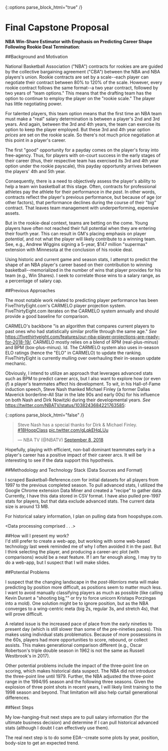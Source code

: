 {::options parse_block_html="true" /}

# Final Capstone Proposal

**NBA Win-Share Estimator with Emphasis on Predicting Career Shape Following Rookie Deal Termination**:

##Background and Motivation

National Basketball Association ("NBA") contracts for rookies are are guided by the collective bargaining agreement ("CBA") between the NBA and NBA players's union.  Rookie contracts are set by a scale--each player can negotiate their contract between 80% to 120% of the scale.  However, every rookie contract follows the same format--a two year contract, followed by two years of "team options."  This means that the drafting team has the option to continue to employ the player on the "rookie scale."  The player has little negotiating power.

For talented players, this team option means that the first time an NBA team must make a "real" salary determination is between a player's 2nd and 3rd years.  And again, between the 3rd and 4th years, the team can exercise its option to keep the player employed.  But these 3rd and 4th year option *prices* are set on the rookie scale.  So there's not much price negotiation at this point in a player's career.

The first "good" opportunity for a payday comes on the player's foray into free-agency.  Thus, for players with on-court success in the early stages of their career (thus, their respective team has exercised its 3rd and 4th year option under the rookie payscale), this payday opportunity arrives between the players' 4th and 5th year.

Consequently, there is a need to objectively assess the player's ability to help a team win basketball at this stage.  Often, contracts for professional athletes pay the athlete for their performance in *the past*.  In other words, contracts reflect the player's previous performance, but because of age (or other factors), that performance declines during the course of their "big" contract.  That leaves team management with underperforming, expensive assets.  

But in the rookie-deal context, teams are betting on the come.  Young players have often not reached their full potential when they are entering their fourth year.  This can result in GM's placing emphasis on player *potential*, and not what the player will likely contribute to a winning team.  See, e.g., Andrew Wiggins signing a 5-year, $147 million "supermax" extension with Minnesota at the conclusion of his rookie deal.

Using historic and current game and season stats, I attempt to predict the shape of an NBA player's career based on their contribution to winning basketball--memorialized in the number of wins that player provides for his team (e.g., Win Shares).  I seek to correlate those wins to a salary range, as a percentage of salary cap.

##Previous Approaches

The most notable work related to predicting player performance has been FiveThirtyEight.com's CARMELO player projection system.  FiveThirtyEight.com iterates on the CARMELO system annually and should provide a good baseline for comparison.

CARMELO's backbone "is an algorithm that compares current players to past ones who had statistically similar profile through the same age." *See* https://fivethirtyeight.com/features/our-nba-player-projections-are-ready-for-2018-19/.  CARMELO mostly relies on a blend of RPM (real-plus-minus) and BPM (box-plus-minus). Id.  The CARMELO system also uses in-season ELO ratings (hence the "ELO" in CARMELO) to update the ranking.  FiveThirtyEight is currently mulling over overhauling their in-season update mechanic.

Obviously, I intend to utilize an approach that leverages advanced stats such as BPM to predict career arcs, but I also want to explore how (or even *if*) a player's teammates affect his development.  To wit, in his Hall-of-Fame induction speech, Steve Nash thanked Michael Finley (a former Dallas Maverick borderline-All Star in the late 90s and early 00s) for his influence on both Nash and Dirk Nowitzki during their developmental years.  *See* https://twitter.com/NBATV/status/1038243684221763585:  

{::options parse_block_html="false" /}

<div class="center">

<blockquote class="twitter-tweet" data-lang="en"><p lang="en" dir="ltr">Steve Nash has a special thanks for Dirk &amp; Michael Finley. <a href="https://twitter.com/hashtag/18HoopClass?src=hash&amp;ref_src=twsrc%5Etfw">#18HoopClass</a> <a href="https://t.co/gLqkEHqLUu">pic.twitter.com/gLqkEHqLUu</a></p>&mdash; NBA TV (@NBATV) <a href="https://twitter.com/NBATV/status/1038243684221763585?ref_src=twsrc%5Etfw">September 8, 2018</a></blockquote>
<script async src="https://platform.twitter.com/widgets.js" charset="utf-8"></script>

</div>

Hopefully, playing with efficient, non-ball dominant teammates early in a player's career has a positive impact of their career arcs.  It will be interesting to see if the data support this hypothesis.

##Methodology and Technology Stack (Data Sources and Format)

I scraped Basketball-Reference.com for initial datasets for all players from 1997 to the previous completed season.  To pull advanced stats, I utilized the Google Chrome extension Data Miner and created a "recipe" to gather data.  Currently, I have this data stored in CSV format.  I have also pulled pre-1997 stats for players, but that data exclude advanced stats.  The current data size is around 13 MB.

For historical salary information, I plan on pulling data from hoopshype.com.

<Data processing comprised . . .>


##How will I present my work?  
  I'd still prefer to create a web-app, but working with some web-based technology last week reminded me of why I often avoided it in the past.  But I think selecting the player, and producing a career-arc plot (with comparisons) would be a neat feature. If I am far enough along, I may try to do a web-app, but I suspect that I will make slides.

##Potential Problems

I suspect that the changing landscape in the *post-Warriors* meta will make predicting by position more difficult, as positions seem to matter much less.  I want to avoid manually classifying players as much as possible (like calling Kevin Durant a "shooting big,"" or try to force unicorn Kristaps Porzingas into a mold). One solution might be to ignore position, but as the NBA converges to a wing-centric meta (big 2s, regular 3s, and stretch 4s), that will prove difficult.

A related issue is the increased pace of place from the early nineties to present day (which is still slower than some of the pre-nineties paces).  This makes using individual stats problematics.  Because of more possessions in the 60s, players had more opportunities to score, rebound, or collect assists.  This makes generational comparison different (e.g., Oscar Robertson's triple double season in 1962 is not the same as Russell Westbrook's in 2017).

Other potential problems include the impact of the three-point line on scoring, which makes historical data suspect.  The NBA did not introduce the three-point line until 1979.  Further, the NBA adjusted the three-point range in the 1994/95 season and the following three seasons. Given the explosion of three point shots in recent years, I will likely limit training to the 1998 season and beyond.  That limitation will also help curtail generational differences.

##Next Steps

My low-hanging-fruit next steps are to pull salary information (for the ultimate business decision) and determine if I can pull historical advanced stats (although I doubt I can effectively use them).

The real next step is to do some EDA--create some plots by year, position, body-size to get an expected trend.
